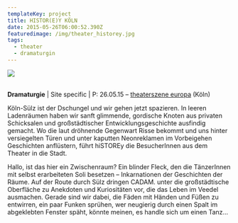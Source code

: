 ```yaml
---
templateKey: project
title: HISTOR(E)Y KÖLN
date: 2015-05-26T06:00:52.390Z
featuredimage: /img/theater_historey.jpg
tags:
  - theater
  - dramaturgin
---
```

![](/img/quin.jpg)

\
**Dramaturgie** | Site specific | P: 26.05.15 – [theaterszene europa](http://studiobuehnekoeln.de/theaterszene-europa-2016/archiv/theaterszene-europa-2015-ein-schwedisch-deutsches-festival/) (Köln)

Köln-Sülz ist der Dschungel und wir gehen jetzt spazieren. In leeren Ladenräumen haben wir sanft glimmende, gordische Knoten aus privaten Schicksalen und großstädtischer Entwicklungsgeschichte ausfindig gemacht. Wo die laut dröhnende Gegenwart Risse bekommt und uns hinter versiegelten Türen und unter kaputten Neonreklamen im Vorbeigehen Geschichten anflüstern, führt hiSTOREy die BesucherInnen aus dem Theater in die Stadt. 

Hallo, ist das hier ein Zwischenraum? Ein blinder Fleck, den die TänzerInnen mit selbst erarbeiteten Soli besetzen – Inkarnationen der Geschichten der Räume. Auf der Route durch Sülz dringen CADAM. unter die großstädtische Oberfläche zu Anekdoten und Kuriositäten vor, die das Leben im Veedel ausmachen. Gerade sind wir dabei, die Fäden mit Händen und Füßen zu entwirren, ein paar Funken sprühen, wer neugierig durch einen Spalt im abgeklebten Fenster späht, könnte meinen, es handle sich um einen Tanz…
